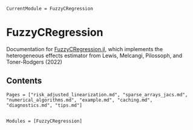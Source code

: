 ```@meta
CurrentModule = FuzzyCRegression
```

# FuzzyCRegression

Documentation for [FuzzyCRegression.jl](https://github.com/aidantr/FuzzyCRegression.jl), which implements the heterogeneous effects estimator from Lewis, Melcangi, Pilossoph, and Toner-Rodgers (2022)

## Contents

```@contents
Pages = ["risk_adjusted_linearization.md", "sparse_arrays_jacs.md", "numerical_algorithms.md", "example.md", "caching.md", "diagnostics.md", "tips.md"]
```

```@index
```

```@autodocs
Modules = [FuzzyCRegression]
```

